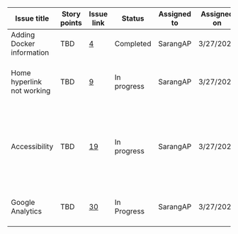 | Issue title | Story points | Issue link | Status | Assigned to | Assigned on | Completed on | Category | Status notes |
| --- | --- | --- | --- | --- | --- | --- | --- | --- | 
| Adding Docker information | TBD | [4](https://github.com/SarangAP/mywebclass-simulation/issues/4) | Completed | SarangAP | 3/27/2023 | 3/27/2023 | Documentation | Docker integration successful |
| Home hyperlink not working | TBD | [9](https://github.com/SarangAP/mywebclass-simulation/issues/9) | In progress | SarangAP | 3/27/2023 | TBD | Bug | Worked locally but not via GitHub pages|
| Accessibility | TBD | [19](https://github.com/SarangAP/mywebclass-simulation/issues/19) | In progress | SarangAP | 3/27/2023 | TBD | Feature | Added alt text to image so far, awaiting further progress before additional modifications|
| Google Analytics | TBD | [30](https://github.com/SarangAP/mywebclass-simulation/pull/30) | In Progress | SarangAP | 3/27/2023 | 3/27/2023 | Feature | Added Google Analytics code|
